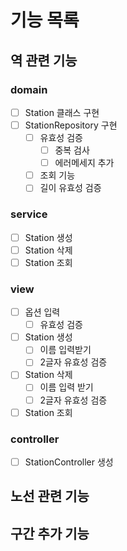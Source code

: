 # 기능 목록
## 역 관련 기능
### domain
- [ ] Station 클래스 구현
- [ ] StationRepository 구현
    - [ ] 유효성 검증
        - [ ] 중복 검사
        - [ ] 에러메세지 추가
    - [ ] 조회 기능
    - [ ] 길이 유효성 검증

### service
- [ ] Station 생성
- [ ] Station 삭제
- [ ] Station 조회

### view
- [ ] 옵션 입력
    - [ ] 유효성 검증
- [ ] Station 생성
    - [ ] 이름 입력받기
    - [ ] 2글자 유효성 검증
- [ ] Station 삭제
    - [ ] 이름 입력 받기
    - [ ] 2글자 유효성 검증
- [ ] Station 조회

### controller
- [ ] StationController 생성

## 노선 관련 기능



## 구간 추가 기능